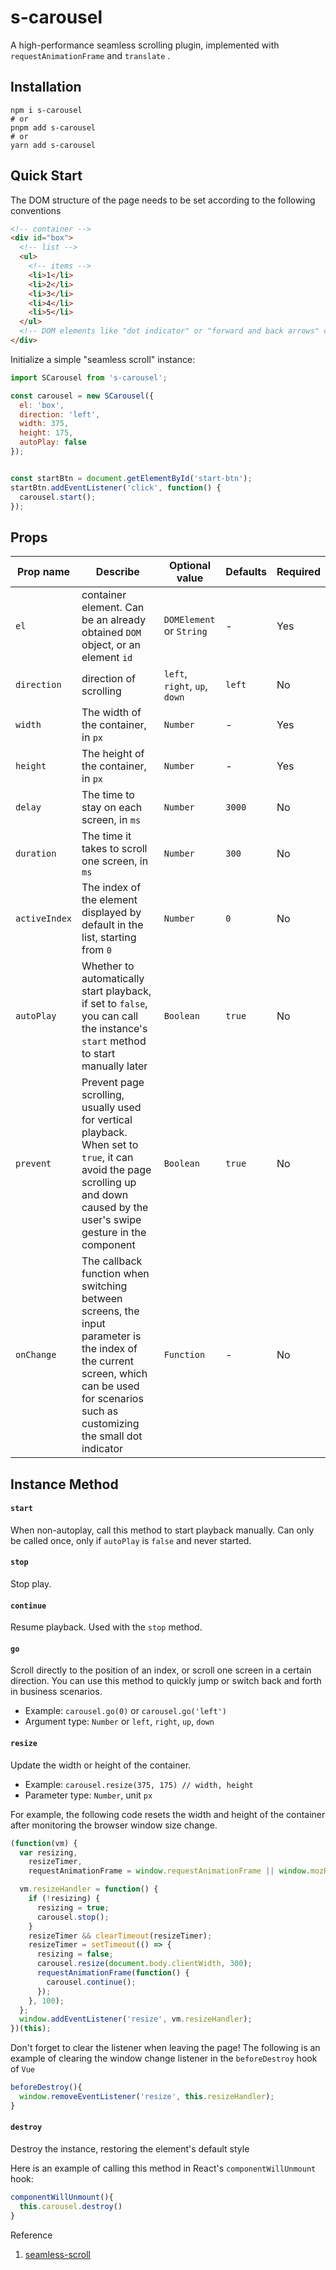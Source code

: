 # s-carousel

A high-performance seamless scrolling plugin, implemented with `requestAnimationFrame` and `translate` .


## Installation

```
npm i s-carousel
# or
pnpm add s-carousel
# or
yarn add s-carousel
```


## Quick Start

The DOM structure of the page needs to be set according to the following conventions


``` html
<!-- container -->
<div id="box">
  <!-- list -->
  <ul>
    <!-- items -->
    <li>1</li>
    <li>2</li>
    <li>3</li>
    <li>4</li>
    <li>5</li>
  </ul>
  <!-- DOM elements like "dot indicator" or "forward and back arrows" can be added here-->
</div>
```


Initialize a simple "seamless scroll" instance:

``` js
import SCarousel from 's-carousel';

const carousel = new SCarousel({
  el: 'box',
  direction: 'left',
  width: 375,
  height: 175,
  autoPlay: false
});


const startBtn = document.getElementById('start-btn');
startBtn.addEventListener('click', function() {
  carousel.start();
});
```


## Props

| Prop name        | Describe                                                                                                   | Optional value                        | Defaults | Required |
| ------------- | ------------------------------------------------------------------------------------------------------ | ----------------------------- | ------ | ---- |
| `el`          | container element. Can be an already obtained `DOM` object, or an element `id`                                             | `DOMElement` or `String`      | -     | Yes   |
| `direction`   | direction of scrolling                                                                                             | `left`, `right`, `up`, `down` | `left` | No   |
| `width`       | The width of the container, in `px`                                                                                  | `Number`                      | -     | Yes   |
| `height`      | The height of the container, in `px`                                                                                  | `Number`                      | -     | Yes   |
| `delay`       | The time to stay on each screen, in `ms`                                                                              | `Number`                      | `3000` | No   |
| `duration`    | The time it takes to scroll one screen, in `ms`                                                                          | `Number`                      | `300`  | No   |
| `activeIndex` | The index of the element displayed by default in the list, starting from `0`                                                             | `Number`                      | `0`    | No   |
| `autoPlay`    | Whether to automatically start playback, if set to `false`, you can call the instance's `start` method to start manually later                          | `Boolean`                     | `true` | No   |
| `prevent`     | Prevent page scrolling, usually used for vertical playback. When set to `true`, it can avoid the page scrolling up and down caused by the user's swipe gesture in the component | `Boolean`                     | `true` | No   |
| `onChange`    | The callback function when switching between screens, the input parameter is the index of the current screen, which can be used for scenarios such as customizing the small dot indicator                     | `Function`                    | -     | No   |



## Instance Method

#### `start`

When non-autoplay, call this method to start playback manually. Can only be called once, only if `autoPlay` is `false` and never started.


#### `stop`

Stop play.


#### `continue`

Resume playback. Used with the `stop` method.



#### `go`

Scroll directly to the position of an index, or scroll one screen in a certain direction. You can use this method to quickly jump or switch back and forth in business scenarios. 

- Example: `carousel.go(0)` or `carousel.go('left')`
- Argument type: `Number` or `left`, `right`, `up`, `down`



#### `resize`

Update the width or height of the container.

- Example: `carousel.resize(375, 175) // width, height`
- Parameter type: `Number`, unit `px`

For example, the following code resets the width and height of the container after monitoring the browser window size change.


``` js
(function(vm) {
  var resizing,
    resizeTimer,
    requestAnimationFrame = window.requestAnimationFrame || window.mozRequestAnimationFrame || window.webkitRequestAnimationFrame || window.msRequestAnimationFrame;

  vm.resizeHandler = function() {
    if (!resizing) {
      resizing = true;
      carousel.stop();
    }
    resizeTimer && clearTimeout(resizeTimer);
    resizeTimer = setTimeout(() => {
      resizing = false;
      carousel.resize(document.body.clientWidth, 300);
      requestAnimationFrame(function() {
        carousel.continue();
      });
    }, 100);
  };
  window.addEventListener('resize', vm.resizeHandler);
})(this); 
```

Don't forget to clear the listener when leaving the page! The following is an example of clearing the window change listener in the `beforeDestroy` hook of `Vue`

```js
beforeDestroy(){
  window.removeEventListener('resize', this.resizeHandler);
}
```

#### `destroy`

Destroy the instance, restoring the element's default style

Here is an example of calling this method in React's `componentWillUnmount` hook:

```js
componentWillUnmount(){
  this.carousel.destroy()
}
```

Reference

1. [seamless-scroll](https://github.com/haochuan9421/seamless-scroll)
